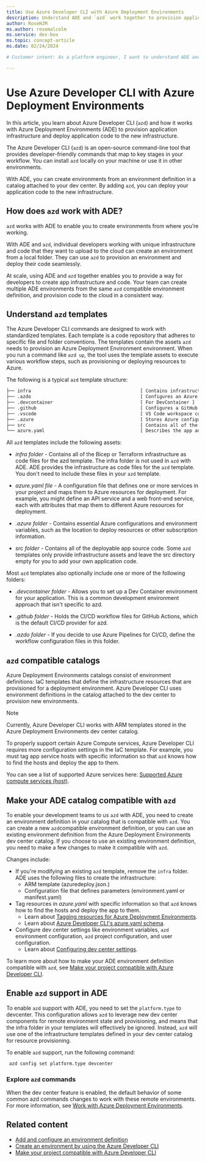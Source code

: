 ```yaml
---
title: Use Azure Developer CLI with Azure Deployment Environments
description: Understand ADE and `azd` work together to provision application infrastructure and deploy application code to the new infrastructure.
author: RoseHJM
ms.author: rosemalcolm
ms.service: dev-box
ms.topic: concept-article
ms.date: 02/24/2024

# Customer intent: As a platform engineer, I want to understand ADE and `azd` work together to provision application infrastructure and deploy application code to the new infrastructure.

---
```


# Use Azure Developer CLI with Azure Deployment Environments

In this article, you learn about Azure Developer CLI (`azd`) and how it works with Azure Deployment Environments (ADE) to provision application infrastructure and deploy application code to the new infrastructure.

The Azure Developer CLI (`azd`) is an open-source command-line tool that provides developer-friendly commands that map to key stages in your workflow. You can install `azd` locally on your machine or use it in other environments.

With ADE, you can create environments from an environment definition in a catalog attached to your dev center. By adding `azd`, you can deploy your application code to the new infrastructure.

## How does `azd` work with ADE?

`azd` works with ADE to enable you to create environments from where you’re working. 

With ADE and `azd`, individual developers working with unique infrastructure and code that they want to upload to the cloud can create an environment from a local folder. They can use `azd` to provision an environment and deploy their code seamlessly.

At scale, using ADE and `azd` together enables you to provide a way for developers to create app infrastructure and code. Your team can create multiple ADE environments from the same `azd` compatible environment definition, and provision code to the cloud in a consistent way.

## Understand `azd` templates

The Azure Developer CLI commands are designed to work with standardized templates. Each template is a code repository that adheres to specific file and folder conventions. The templates contain the assets `azd` needs to provision an Azure Deployment Environment environment. When you run a command like `azd up`, the tool uses the template assets to execute various workflow steps, such as provisioning or deploying resources to Azure.

The following is a typical `azd` template structure:

```txt
├── infra                                        [ Contains infrastructure as code files ]
├── .azdo                                        [ Configures an Azure Pipeline ]
├── .devcontainer                                [ For DevContainer ]
├── .github                                      [ Configures a GitHub workflow ]
├── .vscode                                      [ VS Code workspace configurations ]
├── .azure                                       [ Stores Azure configurations and environment variables ]
├── src                                          [ Contains all of the deployable app source code ]
└── azure.yaml                                   [ Describes the app and type of Azure resources]
```

All `azd` templates include the following assets:

- *infra folder* - Contains all of the Bicep or Terraform infrastructure as code files for the azd template. The infra folder is not used in `azd` with ADE. ADE provides the infrastructure as code files for the `azd` template. You don't need to include these files in your `azd` template.

- *azure.yaml file* - A configuration file that defines one or more services in your project and maps them to Azure resources for deployment. For example, you might define an API service and a web front-end service, each with attributes that map them to different Azure resources for deployment.

- *.azure folder* - Contains essential Azure configurations and environment variables, such as the location to deploy resources or other subscription information.

- *src folder* - Contains all of the deployable app source code. Some `azd` templates only provide infrastructure assets and leave the src directory empty for you to add your own application code.
 
Most `azd` templates also optionally include one or more of the following folders:

- *.devcontainer folder* - Allows you to set up a Dev Container environment for your application. This is a common development environment approach that isn't specific to azd.

- *.github folder* - Holds the CI/CD workflow files for GitHub Actions, which is the default CI/CD provider for azd.

- *.azdo folder* - If you decide to use Azure Pipelines for CI/CD, define the workflow configuration files in this folder.

## `azd` compatible catalogs

Azure Deployment Environments catalogs consist of environment definitions: IaC templates that define the infrastructure resources that are provisioned for a deployment environment. Azure Developer CLI uses environment definitions in the catalog attached to the dev center to provision new environments. 

> [!NOTE]
> Currently, Azure Developer CLI works with ARM templates stored in the Azure Deployment Environments dev center catalog.

To properly support certain Azure Compute services, Azure Developer CLI requires more configuration settings in the IaC template. For example, you must tag app service hosts with specific information so that `azd` knows how to find the hosts and deploy the app to them.

You can see a list of supported Azure services here: [Supported Azure compute services (host)](/azure/developer/azure-developer-cli/supported-languages-environments#supported-azure-compute-services-host).

## Make your ADE catalog compatible with `azd`

To enable your development teams to us `azd` with ADE, you need to create an environment definition in your catalog that is compatible with `azd`. You can create a new `azd`compatible environment definition, or you can use an existing environment definition from the Azure Deployment Environments dev center catalog. If you choose to use an existing environment definition, you need to make a few changes to make it compatible with `azd`.

Changes include:
- If you're modifying an existing `azd` template, remove the `infra` folder. ADE uses the following files to create the infrastructure:
    - ARM template (azuredeploy.json.)
    - Configuration file that defines parameters (environment.yaml or manifest.yaml)
- Tag resources in *azure.yaml* with specific information so that `azd` knows how to find the hosts and deploy the app to them.
    - Learn about [Tagging resources for Azure Deployment Environments](/azure/developer/azure-developer-cli/ade-integration?branch=main#tagging-resources-for-azure-deployment-environments).
    - Learn about [Azure Developer CLI's azure.yaml schema](/azure/developer/azure-developer-cli/azd-schema).
- Configure dev center settings like environment variables, `azd` environment configuration, `azd` project configuration, and user configuration.
    - Learn about [Configuring dev center settings](/azure/developer/azure-developer-cli/ade-integration?branch=main#configure-dev-center-settings).

To learn more about how to make your ADE environment definition compatible with `azd`, see [Make your project compatible with Azure Developer CLI](/azure/developer/azure-developer-cli/ade-integration).

## Enable `azd` support in ADE

To enable `azd` support with ADE, you need to set the `platform.type` to devcenter. This configuration allows `azd` to leverage new dev center components for remote environment state and provisioning, and means that  the infra folder in your templates will effectively be ignored. Instead, `azd` will use one of the infrastructure templates defined in your dev center catalog for resource provisioning.

To enable `azd` support, run the following command:
    
   ```bash
    azd config set platform.type devcenter
   ```
### Explore `azd` commands

When the dev center feature is enabled, the default behavior of some common azd commands changes to work with these remote environments. For more information, see [Work with Azure Deployment Environments](/azure/developer/azure-developer-cli/ade-integration?branch=main#work-with-azure-deployment-evironments).


## Related content

- [Add and configure an environment definition](./configure-environment-definition.md)
- [Create an environment by using the Azure Developer CLI](./how-to-create-environment-with-azure-developer.md)
- [Make your project compatible with Azure Developer CLI](/azure/developer/azure-developer-cli/make-azd-compatible?pivots=azd-create)